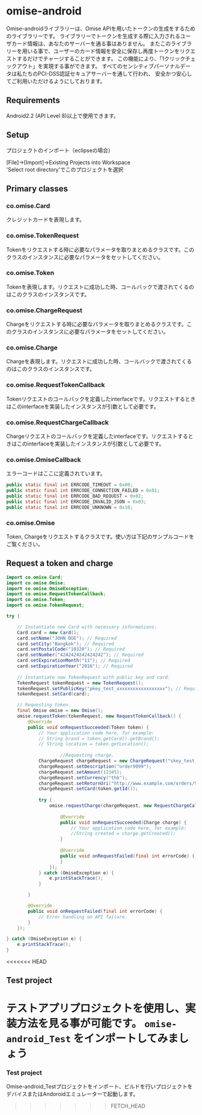 # omise-android
Omise-androidライブラリーは、Omise APIを用いたトークンの生成をするためのライブラリーです。
ライブラリーでトークンを生成する際に入力されるユーザカード情報は、あなたのサーバーを通る事はありません。
またこのライブラリーを用いる事で、ユーザーのカード情報を安全に保存し再度トークンをリクエストするだけでチャージすることができます。
この機能により、「1クリックチェックアウト」を実現する事ができます。
すべてのセンシティブパーソナルデータは私たちのPCI-DSS認証セキュアサーバーを通して行われ、
安全かつ安心してご利用いただけるようにしております。

## Requirements
Android2.2 (API Level 8)以上で使用できます。

## Setup

プロジェクトのインポート（eclipseの場合）　　

[File]->[Import]->Existing Projects into Workspace  
'Select root directory'でこのプロジェクトを選択

## Primary classes
### co.omise.Card
クレジットカードを表現します。

### co.omise.TokenRequest
Tokenをリクエストする時に必要なパラメータを取りまとめるクラスです。このクラスのインスタンスに必要なパラメータをセットしてください。

### co.omise.Token
Tokenを表現します。リクエストに成功した時、コールバックで渡されてくるのはこのクラスのインスタンスです。

### co.omise.ChargeRequest
Chargeをリクエストする時に必要なパラメータを取りまとめるクラスです。このクラスのインスタンスに必要なパラメータをセットしてください。

### co.omise.Charge
Chargeを表現します。リクエストに成功した時、コールバックで渡されてくるのはこのクラスのインスタンスです。

### co.omise.RequestTokenCallback
Tokenリクエストのコールバックを定義したinterfaceです。リクエストするときはこのinterfaceを実装したインスタンスが引数として必要です。

### co.omise.RequestChargeCallback
Chargeリクエストのコールバックを定義したinterfaceです。リクエストするときはこのinterfaceを実装したインスタンスが引数として必要です。

### co.omise.OmiseCallback
エラーコードはここに定義されています。

```java
public static final int ERRCODE_TIMEOUT = 0x00;
public static final int ERRCODE_CONNECTION_FAILED = 0x01;
public static final int ERRCODE_BAD_REQUEST = 0x02;
public static final int ERRCODE_INVALID_JSON = 0x03;
public static final int ERRCODE_UNKNOWN = 0x10;
```

### co.omise.Omise
Token, Chargeをリクエストするクラスです。使い方は下記のサンプルコードをご覧ください。


## Request a token and charge

```java
import co.omise.Card;
import co.omise.Omise;
import co.omise.OmiseException;
import co.omise.RequestTokenCallback;
import co.omise.Token;
import co.omise.TokenRequest;

try {

    // Instantiate new Card with necessary informations:
    Card card = new Card();
    card.setName("JOHN DOE"); // Required
    card.setCity("Bangkok"); // Required
    card.setPostalCode("10320"); // Required
    card.setNumber("4242424242424242"); // Required
    card.setExpirationMonth("11"); // Required
    card.setExpirationYear("2016"); // Required
	
    // Instantiate new TokenRequest with public key and card.
    TokenRequest tokenRequest = new TokenRequest();
    tokenRequest.setPublicKey("pkey_test_xxxxxxxxxxxxxxxxxx"); // Required
    tokenRequest.setCard(card);

    // Requesting token.	
    final Omise omise = new Omise();
    omise.requestToken(tokenRequest, new RequestTokenCallback() {
        @Override
        public void onRequestSucceeded(Token token) {
            // Your application code here, for example:
            // String brand = token.getCard().getBrand();
            // String location = token.getLocation();
            
            		//Requesting charge.
			ChargeRequest chargeRequest = new ChargeRequest("skey_test_4ya4w8z87btooqkue6p");
			chargeRequest.setDescription("order9999");
			chargeRequest.setAmount(12345);
			chargeRequest.setCurrency("thb");
			chargeRequest.setReturnUri("http://www.example.com/orders/9999/complete");
			chargeRequest.setCard(token.getId());
			
			try {
				omise.requestCharge(chargeRequest, new RequestChargeCallback() {
					
					@Override
					public void onRequestSucceeded(Charge charge) {
						// Your application code here, for example:
						//String created = charge.getCreated();
					}
						
					@Override
					public void onRequestFailed(final int errorCode) {
					}
				});
			} catch (OmiseException e) {
				e.printStackTrace();
			}

        }

        @Override
        public void onRequestFailed(final int errorCode) {
            // Error handling on API failure.
        }
    });

} catch (OmiseException e) {
    e.printStackTrace();
}
```

<<<<<<< HEAD
## Test project
テストアプリプロジェクトを使用し、実装方法を見る事が可能です。
 `omise-android_Test` をインポートしてみましょう
=======
### Test project
Omise-android_Testプロジェクトをインポート、ビルドを行いプロジェクトをデバイスまたはAndoroidエミュレーターで起動します。
>>>>>>> FETCH_HEAD

